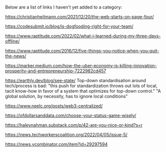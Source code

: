 Below are a list of links I haven't yet added to a category:

https://christianheilmann.com/2021/12/20/the-web-starts-on-page-four/

https://codesubmit.io/blog/is-dogfooding-right-for-your-team/

https://www.raptitude.com/2022/02/what-i-learned-during-my-three-days-offline/

https://www.raptitude.com/2016/12/five-things-you-notice-when-you-quit-the-news/

https://marker.medium.com/how-the-uber-economy-is-killing-innovation-prosperity-and-entrepreneurship-7222982cd457

https://earthly.dev/blog/see-state/
Top-down standardisation around tech/process is bad:
"this push for standardization throws out lots of local, tacit know-how in favor of a system that optimizes for top-down control."
"A global solution, by necessity, has to ignore local conditions"

https://www.neelc.org/posts/web3-centralized/

https://ofdollarsanddata.com/choose-your-status-game-wisely/

https://haleynahman.substack.com/p/42-are-you-nice-or-kind?s=r

https://news.techworkerscoalition.org/2022/04/05/issue-5/

https://news.ycombinator.com/item?id=29297594
